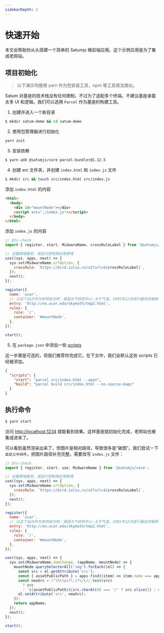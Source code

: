 ```yaml
---
sidebarDepth: 2
---
```


# 快速开始

本文会帮助你从头搭建一个简单的 Satumjs 微前端应用。这个示例应用是为了集成老网站。

## 项目初始化

> 以下演示均使用 yarn 作为包安装工具，npm 等工具用法类似。

Satum 对基座的技术栈没有任何限制，不过为了适配多个终端，不建议基座承载太多 UI 和逻辑。我们可以选用 `Parcel` 作为基座的构建工具。

1. 创建并进入一个新目录

```bash
$ mkdir satum-demo && cd satum-demo
```

2. 使用包管理器进行初始化

```bash
yarn init
```

3. 安装依赖

```bash
$ yarn add @satumjs/core parcel-bundler@1.12.5
```

4. 创建 src 文件夹，并创建 `index.html` 和 `index.js` 文件

```bash
$ mkdir src && touch src/index.html src/index.js
```

添加 `index.html` 的内容

```html
<html>
  <body>
    <div id="mountNode"></div>
    <script src="./index.js"></script>
  </body>
</html>
```

添加 `index.js` 的内容

```js
// @ts-check
import { register, start, MidwareName, crossRuleLabel } from '@satumjs/core';

// 设置跨域服务，或自行控制微应用跨域
use((sys, apps, next) => {
  sys.set(MidwareName.urlOption, {
    crossRule: `https://bird.ioliu.cn/v2?url=${crossRuleLabel}`,
  });
  next();
});

register({
  name: 'ucar',
  // 以这个站点作为老网站为例：美国大气研究中心-关于气温，1995年12月进行最后的更新
  entry: 'http://eo.ucar.edu/skymath/tmp2.html',
  rules: {
    rule: '/',
    container: '#mountNode',
  },
});

start();
```

5. 在 `package.json` 中添加一些 [scripts](https://classic.yarnpkg.com/zh-Hans/docs/package-json#toc-scripts)

这一步骤是可选的，但我们推荐你完成它。在下文中，我们会默认这些 scripts 已经被添加。

```json
{
  "scripts": {
    "start": "parcel src/index.html --open",
    "build": "parcel build src/index.html --no-source-maps"
  }
}
```

## 执行命令

```bash
$ yarn start
```

访问 [http://localhost:1234](http://localhost:1234/) 就能看到效果。这样基座就初始化完成，老网站也被集成进来了。

可以看到虽然渲染出来了，但图片是相对路径，导致很多是“破图”。我们尝试一下`自定义中间件`，把图片路径补充完整。需要改写 `index.js` 文件：

```js {2,22-35}
// @ts-check
import { register, start, use, MidwareName } from '@satumjs/core';

// 设置跨域服务，或自行控制微应用跨域
use((sys, apps, next) => {
  sys.set(MidwareName.urlOption, {
    crossRule: `https://bird.ioliu.cn/v2?url=${crossRuleLabel}`,
  });
  next();
});

register({
  name: 'ucar',
  // 以这个站点作为老网站为例：美国大气研究中心-关于气温，1995年12月进行最后的更新
  entry: 'http://eo.ucar.edu/skymath/tmp2.html',
  rules: {
    rule: '/',
    container: '#mountNode',
  },
});

use((sys, apps, next) => {
  sys.set(MidwareName.domChange, (appName, mountNode) => {
    mountNode.querySelectorAll('img').forEach((el) => {
      const src = el.getAttribute('src');
      const { assetPublicPath } = apps.find((item) => item.name === appName);
      const newSrc = /^(https?\:)?\/\//.test(src)
        ? src
        : `${assetPublicPath}${src.charAt(0) === '/' ? src.slice(1) : src}`;
      el.setAttribute('src', newSrc);
    });
    return appName;
  });
  next();
});

start();
```
